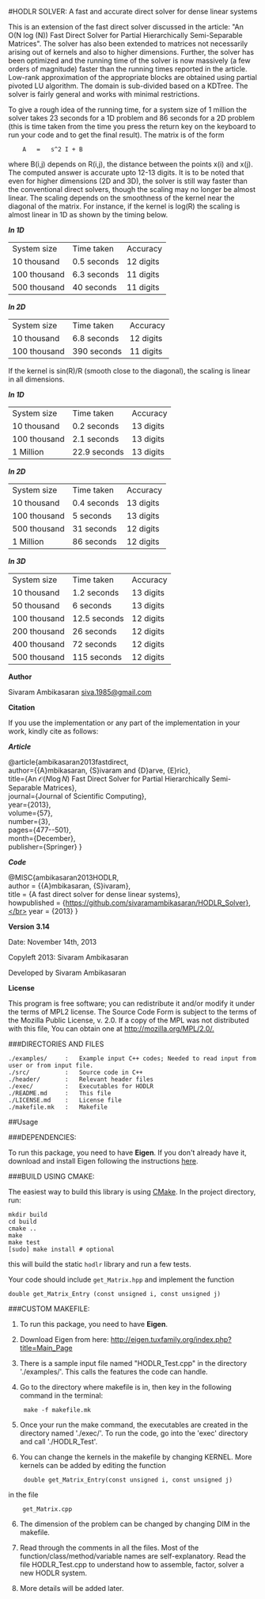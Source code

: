#HODLR SOLVER: A fast and accurate direct solver for dense linear systems

This is an extension of the fast direct solver discussed in the article: "An O(N log (N)) Fast Direct Solver for Partial Hierarchically Semi-Separable Matrices". The solver has also been extended to matrices not necessarily arising out of kernels and also to higher dimensions. Further, the solver has been optimized and the running time of the solver is now massively (a few orders of magnitude) faster than the running times reported in the article. Low-rank approximation of the appropriate blocks are obtained using partial pivoted LU algorithm. The domain is sub-divided based on a KDTree. The solver is fairly general and works with minimal restrictions.

To give a rough idea of the running time, for a system size of 1 million the solver takes 23 seconds for a 1D problem and 86 seconds for a 2D problem (this is time taken from the time you press the return key on the keyboard to run your code and to get the final result). The matrix is of the form

		A	=	s^2 I + B

where B(i,j) depends on R(i,j), the distance between the points x(i) and x(j). The computed answer is accurate upto 12-13 digits. It is to be noted that even for higher dimensions (2D and 3D), the solver is still way faster than the conventional direct solvers, though the scaling may no longer be almost linear. The scaling depends on the smoothness of the kernel near the diagonal of the matrix. For instance, if the kernel is log(R) the scaling is almost linear in 1D as shown by the timing below.

***In 1D***
<table>
    <tr>
        <td>System size</td> <td>Time taken</td> <td>Accuracy</td>
    </tr>
    <tr>
	<td>10 thousand</td> <td>0.5 seconds</td> <td>12 digits</td>
    </tr>
    <tr>
	<td>100 thousand</td> <td>6.3 seconds</td> <td>11 digits</td>
    </tr>
    <tr>
	<td>500 thousand</td> <td>40 seconds</td> <td>11 digits</td>
    </tr>
</table>

***In 2D***
<table>
    <tr>
        <td>System size</td> <td>Time taken</td> <td>Accuracy</td>
    </tr>
    <tr>
	<td>10 thousand</td> <td>6.8 seconds</td> <td>12 digits</td>
    </tr>
    <tr>
	<td>100 thousand</td> <td>390 seconds</td> <td>11 digits</td>
    </tr>
</table>


If the kernel is sin(R)/R (smooth close to the diagonal), the scaling is linear in all dimensions.

***In 1D***
<table>
    <tr>
        <td>System size</td> <td>Time taken</td> <td>Accuracy</td>
    </tr>
    <tr>
	<td>10 thousand</td> <td>0.2 seconds</td> <td>13 digits</td>
    </tr>
    <tr>
	<td>100 thousand</td> <td>2.1 seconds</td> <td>13 digits</td>
    </tr>
    <tr>
	<td>1 Million</td> <td>22.9 seconds</td> <td>13 digits</td>
    </tr>
</table>

***In 2D***
<table>
    <tr>
        <td>System size</td> <td>Time taken</td> <td>Accuracy</td>
    </tr>
    <tr>
	<td>10 thousand</td> <td>0.4 seconds</td> <td>13 digits</td>
    </tr>
    <tr>
	<td>100 thousand</td> <td>5 seconds</td> <td>13 digits</td>
    </tr>
    <tr>
	<td>500 thousand</td> <td>31 seconds</td> <td>12 digits</td>
    </tr>
    <tr>
	<td>1 Million</td> <td>86 seconds</td> <td>12 digits</td>
    </tr>
</table>

***In 3D***
<table>
    <tr>
        <td>System size</td> <td>Time taken</td> <td>Accuracy</td>
    </tr>
    <tr>
	<td>10 thousand</td> <td>1.2 seconds</td> <td>13 digits</td>
    </tr>
    <tr>
	<td>50 thousand</td> <td>6 seconds</td> <td>13 digits</td>
    </tr>
    <tr>
	<td>100 thousand</td> <td>12.5 seconds</td> <td>12 digits</td>
    </tr>
    <tr>
	<td>200 thousand</td> <td>26 seconds</td> <td>12 digits</td>
    </tr>
    <tr>
	<td>400 thousand</td> <td>72 seconds</td> <td>12 digits</td>
    </tr>
    <tr>
	<td>500 thousand</td> <td>115 seconds</td> <td>12 digits</td>
    </tr>
</table>

**Author**

Sivaram Ambikasaran <siva.1985@gmail.com>

**Citation**

If you use the implementation or any part of the implementation in your work, kindly cite as follows:

***Article***

@article{ambikasaran2013fastdirect,</br>
  author={{A}mbikasaran, {S}ivaram and {D}arve, {E}ric},</br>
  title={An $\mathcal{O}(N \log N)$ Fast Direct Solver for Partial Hierarchically Semi-Separable Matrices},</br>
  journal={Journal of Scientific Computing},</br>
  year={2013},</br>
  volume={57},</br>
  number={3},</br>
  pages={477--501},</br>
  month={December},</br>
  publisher={Springer}
}

***Code***

@MISC{ambikasaran2013HODLR,</br>
  author = {{A}mbikasaran, {S}ivaram},</br>
  title = {A fast direct solver for dense linear systems},</br>
  howpublished = {https://github.com/sivaramambikasaran/HODLR_Solver},</br>
  year = {2013}
 }

**Version 3.14**

Date: November 14th, 2013

Copyleft 2013: Sivaram Ambikasaran

Developed by Sivaram Ambikasaran

**License**

This program is free software; you can redistribute it and/or modify it under the terms of MPL2 license. The Source Code Form is subject to the terms of the Mozilla Public License, v. 2.0. If a copy of the MPL was not distributed with this file, You can obtain one at <http://mozilla.org/MPL/2.0/.>

###DIRECTORIES AND FILES


	./examples/		:	Example input C++ codes; Needed to read input from user or from input file.
	./src/			:	Source code in C++
	./header/		:	Relevant header files
	./exec/			:	Executables for HODLR
	./README.md		:	This file
	./LICENSE.md	:	License file
	./makefile.mk	:	Makefile

##Usage

###DEPENDENCIES:

To run this package, you need to have **Eigen**. If you don't already have it,
download and install Eigen following the instructions
[here](http://eigen.tuxfamily.org/index.php?title=Main_Page).

###BUILD USING CMAKE:

The easiest way to build this library is using [CMake](http://cmake.org/).
In the project directory, run:
```
mkdir build
cd build
cmake ..
make
make test
[sudo] make install # optional
```
this will build the static `hodlr` library and run a few tests.

Your code should include `get_Matrix.hpp` and implement the function
```
double get_Matrix_Entry (const unsigned i, const unsigned j)
```


###CUSTOM MAKEFILE:

1. To run this package, you need to have **Eigen**.

2. Download Eigen from here: <http://eigen.tuxfamily.org/index.php?title=Main_Page>

3. There is a sample input file named "HODLR_Test.cpp" in the directory './examples/'. This calls the features the code can handle.

4. Go to the directory where makefile is in, then key in the following command in the terminal:

		make -f makefile.mk

5. Once your run the make command, the executables are created in the directory named './exec/'. To run the code, go into the 'exec' directory and call './HODLR_Test'.

5. You can change the kernels in the makefile by changing KERNEL. More kernels can be added by editing the function

		double get_Matrix_Entry(const unsigned i, const unsigned j)

 in the file

		get_Matrix.cpp

6. The dimension of the problem can be changed by changing DIM in the makefile.

7. Read through the comments in all the files. Most of the function/class/method/variable names are self-explanatory. Read the file HODLR_Test.cpp to understand how to assemble, factor, solver a new HODLR system.

8. More details will be added later.
